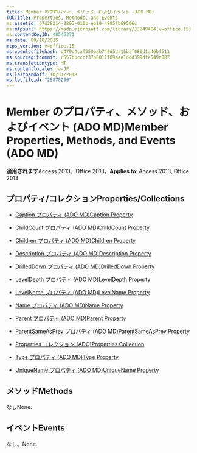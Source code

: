 ```yaml
---
title: Member のプロパティ、メソッド、およびイベント (ADO MD)
TOCTitle: Properties, Methods, and Events
ms:assetid: 67d28214-2805-010b-eb10-4995fb69506c
ms:mtpsurl: https://msdn.microsoft.com/library/JJ249404(v=office.15)
ms:contentKeyID: 48545371
ms.date: 09/18/2015
mtps_version: v=office.15
ms.openlocfilehash: d479c4caf550bab74965da15baf086d1a46bf511
ms.sourcegitcommit: c557bbcccf37a6011f89aae1ddd399dfe549d087
ms.translationtype: MT
ms.contentlocale: ja-JP
ms.lasthandoff: 10/31/2018
ms.locfileid: "25875260"
---
```

# <a name="member-properties-methods-and-events-ado-md"></a><span data-ttu-id="1bfa3-102">Member のプロパティ、メソッド、およびイベント (ADO MD)</span><span class="sxs-lookup"><span data-stu-id="1bfa3-102">Member Properties, Methods, and Events (ADO MD)</span></span>


<span data-ttu-id="1bfa3-103">**適用されます**Access 2013、Office 2013。</span><span class="sxs-lookup"><span data-stu-id="1bfa3-103">**Applies to**: Access 2013, Office 2013</span></span>

## <a name="propertiescollections"></a><span data-ttu-id="1bfa3-104">プロパティ/コレクション</span><span class="sxs-lookup"><span data-stu-id="1bfa3-104">Properties/Collections</span></span>

- [<span data-ttu-id="1bfa3-105">Caption プロパティ (ADO MD)</span><span class="sxs-lookup"><span data-stu-id="1bfa3-105">Caption Property</span></span>](caption-property-ado-md.md)

- [<span data-ttu-id="1bfa3-106">ChildCount プロパティ (ADO MD)</span><span class="sxs-lookup"><span data-stu-id="1bfa3-106">ChildCount Property</span></span>](childcount-property-ado-md.md)

- [<span data-ttu-id="1bfa3-107">Children プロパティ (ADO MD)</span><span class="sxs-lookup"><span data-stu-id="1bfa3-107">Children Property</span></span>](children-property-ado-md.md)

- [<span data-ttu-id="1bfa3-108">Description プロパティ (ADO MD)</span><span class="sxs-lookup"><span data-stu-id="1bfa3-108">Description Property</span></span>](description-property-ado-md.md)

- [<span data-ttu-id="1bfa3-109">DrilledDown プロパティ (ADO MD)</span><span class="sxs-lookup"><span data-stu-id="1bfa3-109">DrilledDown Property</span></span>](drilleddown-property-ado-md.md)

- [<span data-ttu-id="1bfa3-110">LevelDepth プロパティ (ADO MD)</span><span class="sxs-lookup"><span data-stu-id="1bfa3-110">LevelDepth Property</span></span>](leveldepth-property-ado-md.md)

- [<span data-ttu-id="1bfa3-111">LevelName プロパティ (ADO MD)</span><span class="sxs-lookup"><span data-stu-id="1bfa3-111">LevelName Property</span></span>](levelname-property-ado-md.md)

- [<span data-ttu-id="1bfa3-112">Name プロパティ (ADO MD)</span><span class="sxs-lookup"><span data-stu-id="1bfa3-112">Name Property</span></span>](name-property-ado-md.md)

- [<span data-ttu-id="1bfa3-113">Parent プロパティ (ADO MD)</span><span class="sxs-lookup"><span data-stu-id="1bfa3-113">Parent Property</span></span>](parent-property-ado-md.md)

- [<span data-ttu-id="1bfa3-114">ParentSameAsPrev プロパティ (ADO MD)</span><span class="sxs-lookup"><span data-stu-id="1bfa3-114">ParentSameAsPrev Property</span></span>](parentsameasprev-property-ado-md.md)

- [<span data-ttu-id="1bfa3-115">Properties コレクション (ADO)</span><span class="sxs-lookup"><span data-stu-id="1bfa3-115">Properties Collection</span></span>](properties-collection-ado.md)

- [<span data-ttu-id="1bfa3-116">Type プロパティ (ADO MD)</span><span class="sxs-lookup"><span data-stu-id="1bfa3-116">Type Property</span></span>](type-property-ado-md.md)

- [<span data-ttu-id="1bfa3-117">UniqueName プロパティ (ADO MD)</span><span class="sxs-lookup"><span data-stu-id="1bfa3-117">UniqueName Property</span></span>](uniquename-property-ado-md.md)

## <a name="methods"></a><span data-ttu-id="1bfa3-118">メソッド</span><span class="sxs-lookup"><span data-stu-id="1bfa3-118">Methods</span></span>

<span data-ttu-id="1bfa3-119">なし</span><span class="sxs-lookup"><span data-stu-id="1bfa3-119">None.</span></span>

## <a name="events"></a><span data-ttu-id="1bfa3-120">イベント</span><span class="sxs-lookup"><span data-stu-id="1bfa3-120">Events</span></span>

<span data-ttu-id="1bfa3-121">なし。</span><span class="sxs-lookup"><span data-stu-id="1bfa3-121">None.</span></span>

